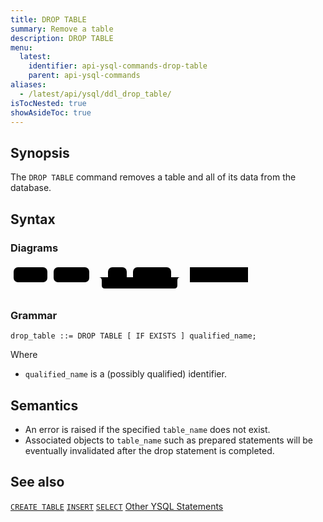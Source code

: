 ```yaml
---
title: DROP TABLE
summary: Remove a table
description: DROP TABLE
menu:
  latest:
    identifier: api-ysql-commands-drop-table
    parent: api-ysql-commands
aliases:
  - /latest/api/ysql/ddl_drop_table/
isTocNested: true
showAsideToc: true
---
```


## Synopsis

The `DROP TABLE` command removes a table and all of its data from the database.

## Syntax

### Diagrams

<svg class="rrdiagram" version="1.1" xmlns:xlink="http://www.w3.org/1999/xlink" xmlns="http://www.w3.org/2000/svg" width="385" height="49" viewbox="0 0 385 49"><path class="connector" d="M0 21h5m54 0h10m57 0h30m30 0h10m61 0h20m-136 0q5 0 5 5v8q0 5 5 5h111q5 0 5-5v-8q0-5 5-5m5 0h10m93 0h5"/><rect class="literal" x="5" y="5" width="54" height="24" rx="7"/><text class="text" x="15" y="21">DROP</text><rect class="literal" x="69" y="5" width="57" height="24" rx="7"/><text class="text" x="79" y="21">TABLE</text><rect class="literal" x="156" y="5" width="30" height="24" rx="7"/><text class="text" x="166" y="21">IF</text><rect class="literal" x="196" y="5" width="61" height="24" rx="7"/><text class="text" x="206" y="21">EXISTS</text><a xlink:href="../../grammar_diagrams#table-name"><rect class="rule" x="287" y="5" width="93" height="24"/><text class="text" x="297" y="21">table_name</text></a></svg>

### Grammar

```
drop_table ::= DROP TABLE [ IF EXISTS ] qualified_name;
```

Where

- `qualified_name` is a (possibly qualified) identifier.

## Semantics

- An error is raised if the specified `table_name` does not exist.
- Associated objects to `table_name` such as prepared statements will be eventually invalidated after the drop statement is completed.

## See also

[`CREATE TABLE`](../ddl_create_table)
[`INSERT`](../dml_insert)
[`SELECT`](../dml_select)
[Other YSQL Statements](..)
